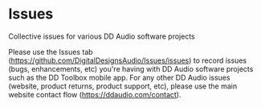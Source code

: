# Issues
Collective issues for various DD Audio software projects

Please use the Issues tab (https://github.com/DigitalDesignsAudio/Issues/issues) to record issues (bugs, enhancements, etc) you're having with DD Audio software projects such as the DD Toolbox mobile app. For any other DD Audio issues (website, product returns, product support, etc), please use the main website contact flow (https://ddaudio.com/contact).
